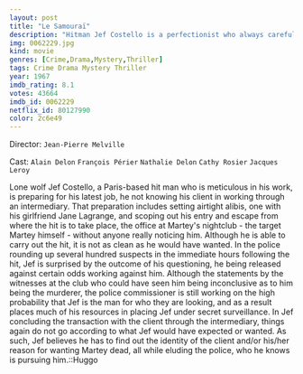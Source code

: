 ```yaml
---
layout: post
title: "Le Samouraï"
description: "Hitman Jef Costello is a perfectionist who always carefully plans his murders and who never gets caught. One night however, after killing a night-club owner, he's seen by witnesses. His efforts to provide himself with an alibi fail and more and more he gets driven into a corner..."
img: 0062229.jpg
kind: movie
genres: [Crime,Drama,Mystery,Thriller]
tags: Crime Drama Mystery Thriller 
year: 1967
imdb_rating: 8.1
votes: 43664
imdb_id: 0062229
netflix_id: 80127990
color: 2c6e49
---
```

Director: `Jean-Pierre Melville`  

Cast: `Alain Delon` `François Périer` `Nathalie Delon` `Cathy Rosier` `Jacques Leroy` 

Lone wolf Jef Costello, a Paris-based hit man who is meticulous in his work, is preparing for his latest job, he not knowing his client in working through an intermediary. That preparation includes setting airtight alibis, one with his girlfriend Jane Lagrange, and scoping out his entry and escape from where the hit is to take place, the office at Martey's nightclub - the target Martey himself - without anyone really noticing him. Although he is able to carry out the hit, it is not as clean as he would have wanted. In the police rounding up several hundred suspects in the immediate hours following the hit, Jef is surprised by the outcome of his questioning, he being released against certain odds working against him. Although the statements by the witnesses at the club who could have seen him being inconclusive as to him being the murderer, the police commissioner is still working on the high probability that Jef is the man for who they are looking, and as a result places much of his resources in placing Jef under secret surveillance. In Jef concluding the transaction with the client through the intermediary, things again do not go according to what Jef would have expected or wanted. As such, Jef believes he has to find out the identity of the client and/or his/her reason for wanting Martey dead, all while eluding the police, who he knows is pursuing him.::Huggo